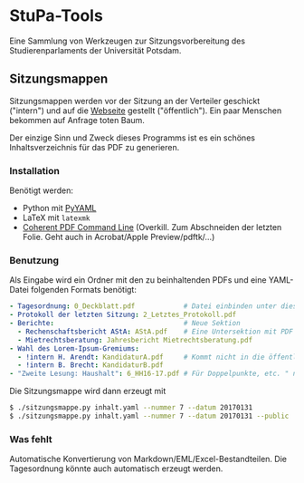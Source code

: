 # StuPa-Tools

Eine Sammlung von Werkzeugen zur Sitzungsvorbereitung des Studierenparlaments der Universität Potsdam.

## Sitzungsmappen

Sitzungsmappen werden vor der Sitzung an der Verteiler geschickt ("intern") und auf die [Webseite](http://www.stupa.uni-potsdam.de/doku.php?id=protokolle) gestellt ("öffentlich"). Ein paar Menschen bekommen auf Anfrage toten Baum.

Der einzige Sinn und Zweck dieses Programms ist es ein schönes Inhaltsverzeichnis für das PDF zu generieren.

### Installation

Benötigt werden:

   * Python mit [PyYAML](https://pypi.python.org/pypi/PyYAML)
   * LaTeX mit `latexmk`
   * [Coherent PDF Command Line](http://community.coherentpdf.com) (Overkill. Zum Abschneiden der letzten Folie. Geht auch in Acrobat/Apple Preview/pdftk/…)

### Benutzung

Als Eingabe wird ein Ordner mit den zu beinhaltenden PDFs und eine YAML-Datei folgenden Formats benötigt:

```yaml
- Tagesordnung: 0_Deckblatt.pdf            # Datei einbinden unter diesem Lesezeichen
- Protokoll der letzten Sitzung: 2_Letztes_Protokoll.pdf
- Berichte:                                # Neue Sektion
  - Rechenschaftsbericht AStA: AStA.pdf    # Eine Untersektion mit PDF
  - Mietrechtsberatung: Jahresbericht Mietrechtsberatung.pdf
- Wahl des Lorem-Ipsum-Gremiums:
  - !intern H. Arendt: KandidaturA.pdf     # Kommt nicht in die öffentliche Mappe
  - !intern B. Brecht: KandidaturB.pdf
- "Zweite Lesung: Haushalt": 6_HH16-17.pdf # Für Doppelpunkte, etc. " nutzen

```

Die Sitzungsmappe wird dann erzeugt mit

```bash
$ ./sitzungsmappe.py inhalt.yaml --nummer 7 --datum 20170131
$ ./sitzungsmappe.py inhalt.yaml --nummer 7 --datum 20170131 --public
```


### Was fehlt

Automatische Konvertierung von Markdown/EML/Excel-Bestandteilen. Die Tagesordnung könnte auch automatisch erzeugt werden.
